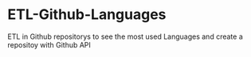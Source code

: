 # ETL-Github-Languages
ETL in Github repositorys to see the most used Languages and create a repositoy with Github API
